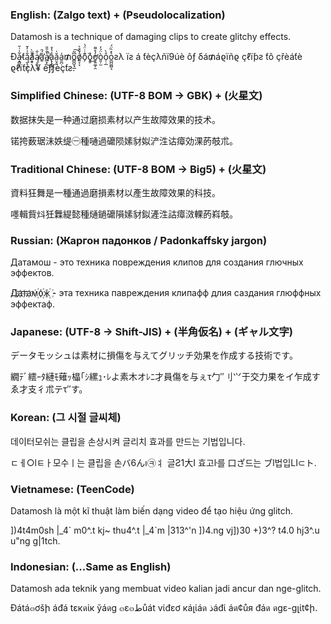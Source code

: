 ### English: (Zalgo text) + (Pseudolocalization)
Datamosh is a technique of damaging clips to create glitchy effects.

Ða̵̝̻͔͎͋̇͑̆ƭą̬͉̫̐͑̓̄ͅa̸͎͇͗̌͂̈̀ą̸̝̼̦̤̇̐ǎ̛͍́̑a̸̲͙͛̐̄̎̚͜a̢̨̝̟͎̾̔̊ǎ̤̞͈͑a͈̪̣̍₥o̻̪̬̘̲͆͂͠o̸͍̞͔̓̆̊̀o̗͊̇̇̈́̇ǫ͇͗̏̕͜ơ̬͍͚̦̯̓̊͌ò͈̦̫̈́̓o̦̣̲̊̀o̪̪͚̺̘͛̽̏̈́ƨλ ïƨ á ƭèçλñï9úè ôƒ δá₥áϱïñϱ çℓïƥƨ ƭô çřèáƭè ϱℓïƭçλ¥ èƒƒèçƭƨ.

### Simplified Chinese: (UTF-8 BOM → GBK) + (火星文)
数据抹失是一种通过磨损素材以产生故障效果的技术。

锘挎薮琚沬妷缇㊀種嗵過礳陨嫊豺姒浐泩诂瘴効淉菂攲朮。

### Traditional Chinese: (UTF-8 BOM → Big5) + (火星文)
資料狂舞是一種通過磨損素材以產生故障效果的科技。

嚜輯貲炓狅橆緹懿種熥鐹礳隕嫊豺鉯滻泩詁瘴滧輠菂嵙攲。

### Russian: (Жаргон падонков / Padonkaffsky jargon)
Датамош - это техника повреждения клипов для создания глючных эффектов.

Д҉а҉т҉а҉м꙰о꙰ж꙰ - эта техника павреждения клипафф длия саздания глюффных эффектаф.

### Japanese: (UTF-8 → Shift-JIS) + (半角仮名) + (ギャル文字)
データモッシュは素材に損傷を与えてグリッチ効果を作成する技術です。

繝ﾃﾞ繧ｰﾀ縺ﾓ薙ｯ橸｢ｼ縲ｭ･ﾚよ素木オﾚﾆ才員傷を与ぇτ勹″⺉⺍于交力果をイ乍成すゑ才支彳朮テτ″す。

### Korean: (그 시절 글씨체)
데이터모쉬는 클립을 손상시켜 글리치 효과를 만드는 기법입니다.

ﾧￇ○lﾼￂ모수ￜ는 클립을 손バ6んı㉪丬 글Ƨ1大I 효고ŀ를 口ざ드는 ブl법입LI⊂ト.

### Vietnamese: (TeenCode)
Datamosh là một kĩ thuật làm biến dạng video để tạo hiệu ứng glitch.

])4t4m0sh |_4\` m0^.t kj~ thu4^.t |_4\`m |313^'n ])4.ng vj])30 +)3^? t4.0 hj3^.u u"ng g|1tch.

### Indonesian: (...Same as English)
Datamosh ada teknik yang membuat video kalian jadi ancur dan nge-glitch.

Đátá๓ơšի áđá tεкดίк ўáดg ๓ε๓طůát vίđεơ кáլίáด ذáđί áด¢ůя đáด ดgε-gլίt¢ի.
